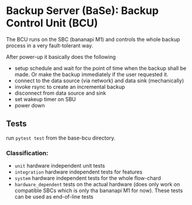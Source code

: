 # Backup Server (BaSe): Backup Control Unit (BCU)

The BCU runs on the SBC (bananapi M1) and controls the whole backup process in a very fault-tolerant way.

After power-up it basically does the following

- setup schedule and wait for the point of time when the backup shall be made. Or make the backup immediately if the user requested it.
- connect to the data source (via network) and data sink (mechanically)
- invoke rsync to create an incremental backup
- disconnect from data source and sink
- set wakeup timer on SBU
- power down

## Tests

run `pytest test` from the base-bcu directory.

### Classification:

- `unit` hardware independent unit tests
- `integration` hardware independent tests for features
- `system` hardware independent tests for the whole flow-chard
- `hardware_dependent` tests on the actual hardware (does only work on compatible SBCs which is only tha bananapi M1 for now). These tests can be used as end-of-line tests
